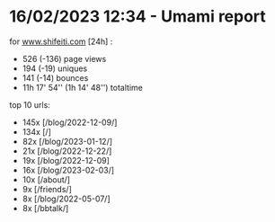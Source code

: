 # 16/02/2023 12:34 - Umami report
for www.shifeiti.com [24h] :

 - 526 (-136) page views
 - 194 (-19) uniques
 - 141 (-14) bounces
 - 11h 17' 54'' (1h 14' 48'') totaltime


top 10 urls:
 - 145x [/blog/2022-12-09/]
 - 134x [/]
 - 82x [/blog/2023-01-12/]
 - 21x [/blog/2022-12-22/]
 - 19x [/blog/2022-12-09]
 - 16x [/blog/2023-02-03/]
 - 10x [/about/]
 - 9x [/friends/]
 - 8x [/blog/2022-05-07/]
 - 8x [/bbtalk/]


